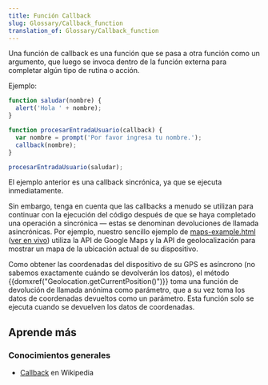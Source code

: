 ```yaml
---
title: Función Callback
slug: Glossary/Callback_function
translation_of: Glossary/Callback_function
---
```


Una función de callback es una función que se pasa a otra función como un argumento, que luego se invoca dentro de la función externa para completar algún tipo de rutina o acción.

Ejemplo:

```js
function saludar(nombre) {
  alert('Hola ' + nombre);
}

function procesarEntradaUsuario(callback) {
  var nombre = prompt('Por favor ingresa tu nombre.');
  callback(nombre);
}

procesarEntradaUsuario(saludar);
```

El ejemplo anterior es una callback sincrónica, ya que se ejecuta inmediatamente.

Sin embargo, tenga en cuenta que las callbacks a menudo se utilizan para continuar con la ejecución del código después de que se haya completado una operación a sincrónica — estas se denominan devoluciones de llamada asincrónicas. Por ejemplo, nuestro sencillo ejemplo de [maps-example.html](https://github.com/mdn/learning-area/blob/master/javascript/apis/introduction/maps-example.html) ([ver en vivo](https://mdn.github.io/learning-area/javascript/apis/introduction/maps-example.html)) utiliza la API de Google Maps y la API de geolocalización para mostrar un mapa de la ubicación actual de su dispositivo.

Como obtener las coordenadas del dispositivo de su GPS es asíncrono (no sabemos exactamente cuándo se devolverán los datos), el método {{domxref("Geolocation.getCurrentPosition()")}} toma una función de devolución de llamada anónima como parámetro, que a su vez toma los datos de coordenadas devueltos como un parámetro. Esta función solo se ejecuta cuando se devuelven los datos de coordenadas.

## Aprende más

### Conocimientos generales

- [Callback](<https://es.wikipedia.org/wiki/Callback_(inform%C3%A1tica)>) en Wikipedia
